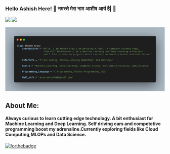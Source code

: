### Hello Ashish Here! 👋 नमस्ते मेरा नाम आशीष आर्य है| 🙏
[![](https://img.shields.io/badge/LinkedIn-AshishArya-blue?logo=Linkedin&logoColor=blue&labelColor=black)](https://www.linkedin.com/in/ashish-arya-65923b16b/)
[![](https://img.shields.io/badge/Gmail-arya.ashish860@gmail.com-red?logo=Gmail&logoColor=Red&labelColor=black)](mailto:arya.ashish860@gmail.com)

![](https://github.com/Ashish-Arya-CS/Ashish-Arya-CS/blob/master/carbon%20(1).png)

## About Me:
#### Always curious to learn cutting edge technology. A bit enthusiast for Machine Learning and Deep Learning. Self driving cars and competetive programming boost my adrenaline.Currently exploring fields like Cloud Computing,MLOPs and Data Science. <br>
[![forthebadge](https://forthebadge.com/images/badges/built-with-love.svg)](https://forthebadge.com)


<!--
**Ashish-Arya-CS/Ashish-Arya-CS** is a ✨ _special_ ✨ repository because its `README.md` (this file) appears on your GitHub profile.

Here are some ideas to get you started:

- 🔭 I’m currently working on ...
- 🌱 I’m currently learning ...
- 👯 I’m looking to collaborate on ...
- 🤔 I’m looking for help with ...
- 💬 Ask me about ...
- 📫 How to reach me: ...
- 😄 Pronouns: ...
- ⚡ Fun fact: ...
-->
